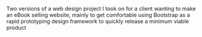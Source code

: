 Two versions of a web design project I took on for a client wanting to make an eBook selling website, mainly to get comfortable using Bootstrap as a rapid prototyping design framework to quickly release a minimum viable product